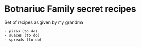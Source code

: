 # Botnariuc Family secret recipes 

Set of recipes as given by my grandma

    - pizas (to do)
    - suaces (to do)
    - spreads (to do)
